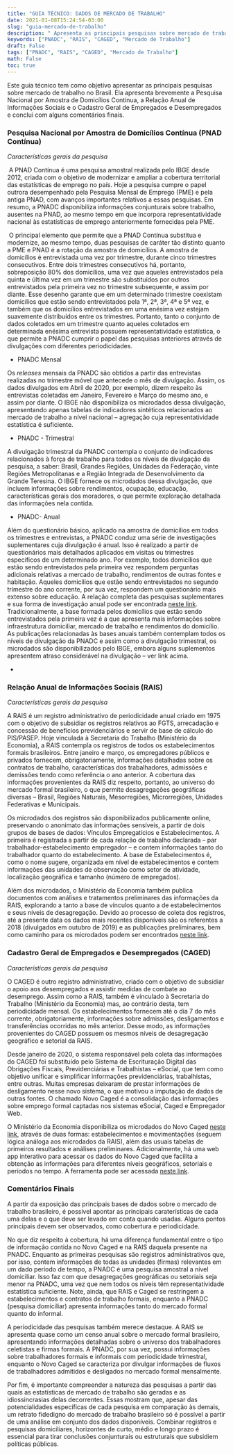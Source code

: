 ```yaml
---
title: "GUIA TÉCNICO: DADOS DE MERCADO DE TRABALHO"
date: 2021-01-08T15:24:54-03:00
slug: "guia-mercado-de-trabalho"
description: " Apresenta as principais pesquisas sobre mercado de trabalho no Brasil."
keywords: ["PNADC", "RAIS", "CAGED", "Mercado de Trabalho"]
draft: False
tags: ["PNADC", "RAIS", "CAGED", "Mercado de Trabalho"]
math: False
toc: true
---
```



Este guia técnico tem como objetivo apresentar as principais pesquisas sobre mercado de trabalho no Brasil. Ela apresenta brevemente a Pesquisa Nacional por Amostra de Domicílios Contínua, a Relação Anual de Informações Sociais e o Cadastro Geral de Empregados e Desempregados e conclui com alguns comentários finais.

### Pesquisa Nacional por Amostra de Domicílios Contínua (PNAD Contínua)

*Características gerais da pesquisa* 

​      A PNAD Contínua é uma pesquisa amostral realizada pelo IBGE desde 2012, criada com o objetivo de modernizar e ampliar a cobertura territorial das estatísticas de emprego no país. Hoje a pesquisa cumpre o papel outrora desempenhado pela Pesquisa Mensal de Emprego (PME) e pela antiga PNAD, com avanços importantes relativos a essas pesquisas. Em resumo, a PNADC disponibiliza informações conjunturais sobre trabalho, ausentes na PNAD, ao mesmo tempo em que incorpora representatividade nacional às estatísticas de emprego anteriormente fornecidas pela PME. 

​      O principal elemento que permite que a PNAD Contínua substitua e modernize, ao mesmo tempo, duas pesquisas de caráter tão distinto quanto a PME e PNAD é a rotação da amostra de domicílios. A amostra de domicílios é entrevistada uma vez por trimestre, durante cinco trimestres consecutivos. Entre dois trimestres consecutivos há, portanto, sobreposição 80% dos domicílios, uma vez que aqueles entrevistados pela quinta e última vez em um trimestre são substituídos por outros entrevistados pela primeira vez no trimestre subsequente, e assim por diante. Esse desenho garante que em um determinado trimestre coexistam domicílios que estão sendo entrevistados pela 1ª, 2ª, 3ª, 4ª e 5ª vez, e também que os domicílios entrevistados em uma enésima vez estejam suavemente distribuídos entre os trimestres. Portanto, tanto o conjunto de dados coletados em um trimestre quanto aqueles coletados em determinada enésima entrevista possuem representatividade estatística, o que permite a PNADC cumprir o papel das pesquisas anteriores através de divulgações com diferentes periodicidades.

- PNADC Mensal

Os *releases* mensais da PNADC são obtidos a partir das entrevistas realizadas no trimestre móvel que antecede o mês de divulgação. Assim, os dados divulgados em Abril de 2020, por exemplo, dizem respeito às entrevistas coletadas em Janeiro, Fevereiro e Março do mesmo ano, e assim por diante. O IBGE não disponibiliza os microdados dessa divulgação, apresentando apenas tabelas de indicadores sintéticos relacionados ao mercado de trabalho a nível nacional – agregação cuja representatividade estatística é suficiente.

- PNADC - Trimestral 

A divulgação trimestral da PNADC contempla o conjunto de indicadores relacionados à força de trabalho para todos os níveis de divulgação da pesquisa, a saber: Brasil, Grandes Regiões, Unidades da Federação, vinte Regiões Metropolitanas e a Região Integrada de Desenvolvimento da Grande Teresina. O IBGE fornece os microdados dessa divulgação, que incluem informações sobre rendimentos, ocupação, educação, características gerais dos moradores, o que permite exploração detalhada das informações nela contida. 

 

- PNADC- Anual

Além do questionário básico, aplicado na amostra de domicílios em todos os trimestres e entrevistas, a PNADC conduz uma série de investigações suplementares cuja divulgação é anual. Isso é realizado a partir de questionários mais detalhados aplicados em visitas ou trimestres específicos de um determinado ano. Por exemplo, todos domicílios que estão sendo entrevistados pela primeira vez respondem perguntas adicionais relativas a mercado de trabalho, rendimentos de outras fontes e habitação. Aqueles domicílios que estão sendo entrevistados no segundo trimestre do ano corrente, por sua vez, respondem um questionário mais extenso sobre educação. A relação completa das pesquisas suplementares e sua forma de investigação anual pode ser encontrada [neste link](ftp://ftp.ibge.gov.br/Trabalho_e_Rendimento/Pesquisa_Nacional_por_Amostra_de_Domicilios_continua/Anual/Microdados/PNADC_Pesquisas_Suplementares_Anuais_20200715.pdf). Tradicionalmente, a base formada pelos domicílios que estão sendo entrevistados pela primeira vez é a que apresenta mais informações sobre infraestrutura domiciliar, mercado de trabalho e rendimentos do domicílio. As publicações relacionadas às bases anuais também contemplam todos os níveis de divulgação da PNADC e assim como a divulgação trimestral, os microdados são disponibilizados pelo IBGE, embora alguns suplementos apresentem atraso considerável na divulgação – ver link acima.

- 

### Relação Anual de Informações Sociais (RAIS)

*Características gerais da pesquisa*

A RAIS é um registro administrativo de periodicidade anual criado em 1975 com o objetivo de subsidiar os registros relativos ao FGTS, arrecadação e concessão de benefícios previdenciários e servir de base de cálculo do PIS/PASEP. Hoje vinculada à Secretaria do Trabalho (Ministério da Economia), a RAIS contempla os registros de todos os estabelecimentos formais brasileiros. Entre janeiro e março, os empregadores públicos e privados fornecem, obrigatoriamente, informações detalhadas sobre os contratos de trabalho, características dos trabalhadores, admissões e demissões tendo como referência o ano anterior. A cobertura das informações provenientes da RAIS diz respeito, portanto, ao universo do mercado formal brasileiro, o que permite desagregações geográficas diversas – Brasil, Regiões Naturais, Mesorregiões, Microrregiões, Unidades Federativas e Municipais. 

Os microdados dos registros são disponibilizados publicamente online, preservando o anonimato das informações sensíveis, a partir de dois grupos de bases de dados: Vínculos Empregatícios e Estabelecimentos. A primeira é registrada a partir de cada relação de trabalho declarada – par trabalhador-estabelecimento empregador – e contem informações tanto do trabalhador quanto do estabelecimento. A base de Estabelecimentos é, como o nome sugere, organizada em nível de estabelecimentos e contem informações das unidades de observação como setor de atividade, localização geográfica e tamanho (número de empregados).

Além dos microdados, o Ministério da Economia também publica documentos com análises e tratamentos preliminares das informações da RAIS, explorando a tanto a base de vínculos quanto a de estabelecimentos e seus níveis de desagregação. Devido ao processo de coleta dos registros, até a presente data os dados mais recentes disponíveis são os referentes a 2018 (divulgados em outubro de 2019) e as publicações preliminares, bem como caminho para os microdados podem ser encontrados [neste link](http://pdet.mte.gov.br/rais). 


### Cadastro Geral de Empregados e Desempregados (CAGED)

*Características gerais da pesquisa*

O CAGED é outro registro administrativo, criado com o objetivo de subsidiar o apoio aos desempregados e assistir medidas de combate ao desemprego. Assim como a RAIS, também é vinculado à Secretaria do Trabalho (Ministério da Economia) mas, ao contrário desta, tem periodicidade mensal. Os estabelecimentos fornecem até o dia 7 do mês corrente, obrigatoriamente, informações sobre admissões, desligamentos e transferências ocorridas no mês anterior. Desse modo, as informações provenientes do CAGED possuem os mesmos níveis de desagregação geográfico e setorial da RAIS.

Desde janeiro de 2020, o sistema responsável pela coleta das informações do CAGED foi substituído pelo Sistema de Escrituração Digital das Obrigações Fiscais, Previdenciárias e Trabalhistas – eSocial, que tem como objetivo unificar e simplificar informações previdenciárias, trabalhistas, entre outras. Muitas empresas deixaram de prestar informações de desligamento nesse novo sistema, o que motivou a imputação de dados de outras fontes. O chamado Novo Caged é a consolidação das informações sobre emprego formal captadas nos sistemas eSocial, Caged e Empregador Web.

O Ministério da Economia disponibiliza os microdados do Novo Caged [neste link](ftp://ftp.mtps.gov.br/pdet/microdados/NOVO%20CAGED/), através de duas formas: estabelecimentos e movimentações (seguem lógica análoga aos microdados da RAIS), além das usuais tabelas de primeiros resultados e análises preliminares. Adicionalmente, há uma web app interativo para acessar os dados do Novo Caged que facilita a obtenção as informações para diferentes níveis geográficos, setoriais e períodos no tempo. A ferramenta pode ser acessada [neste link](https://app.powerbi.com/view?r=eyJrIjoiM2ZiNzk5YzUtODU5OS00YjFmLTk1NjItNDY1M2IwMTJhOTgzIiwidCI6ImNmODdjOTA4LTRhNjUtNGRlZS05MmM3LTExZWE2MTVjNjMyZSIsImMiOjR9&pageName=ReportSectionb52b07ec3b5f3ac6c749). 



### Comentários Finais

A partir da exposição das principais bases de dados sobre o mercado de trabalho brasileiro, é possível apontar as principais caraterísticas de cada uma delas e o que deve ser levado em conta quando usadas. Alguns pontos principais devem ser observados, como cobertura e periodicidade.

No que diz respeito à cobertura, há uma diferença fundamental entre o tipo de informação contida no Novo Caged e na RAIS daquela presente na PNADC. Enquanto as primeiras pesquisas são registros administrativos que, por isso, contem informações de todas as unidades (firmas) relevantes em um dado período de tempo, a PNADC é uma pesquisa amostral a nível domiciliar. Isso faz com que desagregações geográficas ou setoriais seja menor na PNADC, uma vez que nem todos os níveis têm representatividade estatística suficiente. Note, ainda, que RAIS e Caged se restringem a estabelecimentos e contratos de trabalho formais, enquanto a PNADC (pesquisa domiciliar) apresenta informações tanto do mercado formal quanto do informal. 

A periodicidade das pesquisas também merece destaque. A RAIS se apresenta quase como um censo anual sobre o mercado formal brasileiro, apresentando informações detalhadas sobre o universo dos trabalhadores celetistas e firmas formais. A PNADC, por sua vez, possui informações sobre trabalhadores formais e informais com periodicidade trimestral, enquanto o Novo Caged se caracteriza por divulgar informações de fluxos de trabalhadores admitidos e desligados no mercado formal mensalmente.

Por fim, é importante compreender a natureza das pesquisas a partir das quais as estatísticas de mercado de trabalho são geradas e as idiossincrasias delas decorrentes. Essas mostram que, apesar das potencialidades específicas de cada pesquisa em comparação às demais, um retrato fidedigno do mercado de trabalho brasileiro só é possível a partir de uma análise em conjunto dos dados disponíveis. Combinar registros e pesquisas domiciliares, horizontes de curto, médio e longo prazo é essencial para tirar conclusões conjunturais ou estruturais que subsidiem políticas públicas.